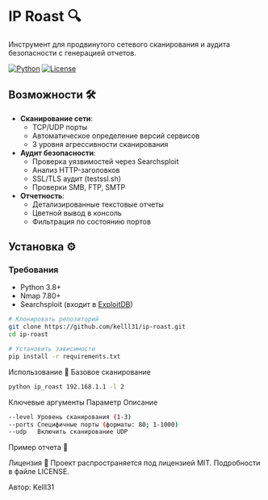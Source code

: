 # IP Roast 🔍

Инструмент для продвинутого сетевого сканирования и аудита безопасности с генерацией отчетов.

[![Python](https://img.shields.io/badge/Python-3.8%2B-blue)](https://python.org)
[![License](https://img.shields.io/badge/License-MIT-green)](LICENSE)


## Возможности 🛠️
- **Сканирование сети**: 
  - TCP/UDP порты
  - Автоматическое определение версий сервисов
  - 3 уровня агрессивности сканирования
- **Аудит безопасности**:
  - Проверка уязвимостей через Searchsploit
  - Анализ HTTP-заголовков
  - SSL/TLS аудит (testssl.sh)
  - Проверки SMB, FTP, SMTP
- **Отчетность**:
  - Детализированные текстовые отчеты
  - Цветной вывод в консоль
  - Фильтрация по состоянию портов

## Установка ⚙️

### Требования
- Python 3.8+
- Nmap 7.80+
- Searchsploit (входит в [ExploitDB](https://github.com/offensive-security/exploitdb))

```bash
# Клонировать репозиторий
git clone https://github.com/kelll31/ip-roast.git
cd ip-roast
```
```bash
# Установить зависимости
pip install -r requirements.txt
```
Использование 🚀
Базовое сканирование
```bash
python ip_roast 192.168.1.1 -l 2
```

Ключевые аргументы
Параметр	Описание
```bash
--level	Уровень сканирования (1-3)
--ports	Специфичные порты (форматы: 80; 1-1000)
--udp	Включить сканирование UDP
```
Пример отчета 📄


Лицензия 📜
Проект распространяется под лицензией MIT. Подробности в файле LICENSE.

Автор: Kelll31

